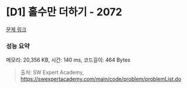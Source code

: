 # [D1] 홀수만 더하기 - 2072 

[문제 링크](https://swexpertacademy.com/main/code/problem/problemDetail.do?contestProbId=AV5QSEhaA5sDFAUq) 

### 성능 요약

메모리: 20,356 KB, 시간: 140 ms, 코드길이: 464 Bytes



> 출처: SW Expert Academy, https://swexpertacademy.com/main/code/problem/problemList.do